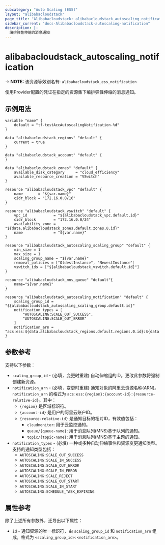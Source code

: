 ```yaml
---
subcategory: "Auto Scaling (ESS)"
layout: "alibabacloudstack"
page_title: "Alibabacloudstack: alibabacloudstack_autoscaling_notification"
sidebar_current: "docs-Alibabacloudstack-autoscaling-notification"
description: |- 
  编排弹性伸缩的消息通知
---
```


# alibabacloudstack_autoscaling_notification
-> **NOTE:** 该资源等效别名有: `alibabacloudstack_ess_notification`

使用Provider配置的凭证在指定的资源集下编排弹性伸缩的消息通知。

## 示例用法

```hcl
variable "name" {
    default = "tf-testAccAutoscalingNotification-%d"
}

data "alibabacloudstack_regions" "default" {
    current = true
}

data "alibabacloudstack_account" "default" {
}

data "alibabacloudstack_zones" "default" {
    available_disk_category     = "cloud_efficiency"
    available_resource_creation = "VSwitch"
}

resource "alibabacloudstack_vpc" "default" {
    name       = "${var.name}"
    cidr_block = "172.16.0.0/16"
}
    
resource "alibabacloudstack_vswitch" "default" {
    vpc_id            = "${alibabacloudstack_vpc.default.id}"
    cidr_block        = "172.16.0.0/24"
    availability_zone = "${data.alibabacloudstack_zones.default.zones.0.id}"
    name              = "${var.name}"
}

resource "alibabacloudstack_autoscaling_scaling_group" "default" {
    min_size = 1
    max_size = 1
    scaling_group_name = "${var.name}"
    removal_policies = ["OldestInstance", "NewestInstance"]
    vswitch_ids = ["${alibabacloudstack_vswitch.default.id}"]
}

resource "alibabacloudstack_mns_queue" "default"{
    name="${var.name}"
}

resource "alibabacloudstack_autoscaling_notification" "default" {
    scaling_group_id = "${alibabacloudstack_autoscaling_scaling_group.default.id}"
    notification_types = [
        "AUTOSCALING:SCALE_OUT_SUCCESS",
        "AUTOSCALING:SCALE_OUT_ERROR"
    ]
    notification_arn = "acs:ess:${data.alibabacloudstack_regions.default.regions.0.id}:${data.alibabacloudstack_account.default.id}:queue/${alibabacloudstack_mns_queue.default.name}"
}
```

## 参数参考

支持以下参数：

* `scaling_group_id` - (必填，变更时重建) 自动伸缩组的ID。更改此参数将强制创建新资源。
* `notification_arn` - (必填，变更时重建) 通知对象的阿里云资源名称(ARN)。`notification_arn` 的格式为 `acs:ess:{region}:{account-id}:{resource-relative-id}`。其中：
  * `{region}` 是区域标识符。
  * `{account-id}` 是用户的阿里云账户ID。
  * `{resource-relative-id}` 是通知目标的相对ID，有效值包括：
    * `cloudmonitor`: 用于云监控通知。
    * `queue/{queue-name}`: 用于消息队列(MNS)基于队列的通知。
    * `topic/{topic-name}`: 用于消息队列(MNS)基于主题的通知。
* `notification_types` - (必填) 一种或多种自动伸缩事件和资源变更通知类型。支持的通知类型包括：
  * `AUTOSCALING:SCALE_OUT_SUCCESS`
  * `AUTOSCALING:SCALE_IN_SUCCESS`
  * `AUTOSCALING:SCALE_OUT_ERROR`
  * `AUTOSCALING:SCALE_IN_ERROR`
  * `AUTOSCALING:SCALE_REJECT`
  * `AUTOSCALING:SCALE_OUT_START`
  * `AUTOSCALING:SCALE_IN_START`
  * `AUTOSCALING:SCHEDULE_TASK_EXPIRING`

## 属性参考

除了上述所有参数外，还导出以下属性：

* `id` - 通知资源的唯一标识符，由 `scaling_group_id` 和 `notification_arn` 组成，格式为 `<scaling_group_id>:<notification_arn>`。
